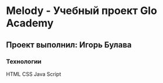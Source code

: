 # Melody - Учебный проект Glo Academy
##  Проект выполнил: Игорь Булава
### Технологии
HTML
CSS
Java Script
